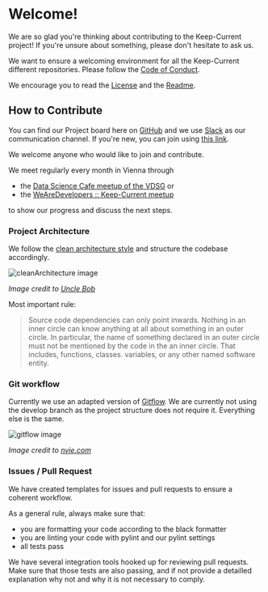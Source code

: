 # Welcome!

We are so glad you're thinking about contributing to the Keep-Current project! If you're unsure about something, please don't hesitate to ask us.

We want to ensure a welcoming environment for all the Keep-Current different repositories. Please follow the [Code of Conduct](CODE_OF_CONDUCT.md).

We encourage you to read the [License](LICENSE) and the [Readme](README.md).

## How to Contribute

You can find our Project board here on [GitHub](https://github.com/Keep-Current/web-miner/projects) and we use [Slack](https://keep-current.slack.com) as our communication channel. If you're new, you can join using [this link](https://join.slack.com/t/keep-current/shared_invite/enQtMzY4MTA0OTQ0NTAzLTcxY2U5NmIwNmM0NmU2MmMyMWQ0YTIyMTg4MWRjMWUyYmVlNWQxMzU3ZWJlNjM4NzVmNTFhM2FjYjkzZDU3YWM).

We welcome anyone who would like to join and contribute.

We meet regularly every month in Vienna through

- the [Data Science Cafe meetup of the VDSG](https://www.meetup.com/Vienna-Data-Science-Group-Meetup/) or
- the [WeAreDevelopers :: Keep-Current meetup](https://www.meetup.com/WeAreDevelopers/)

to show our progress and discuss the next steps.

### Project Architecture

We follow the [clean architecture style](https://8thlight.com/blog/uncle-bob/2012/08/13/the-clean-architecture.html) and structure the codebase accordingly.

![cleanArchitecture image](https://cdn-images-1.medium.com/max/1600/1*B7LkQDyDqLN3rRSrNYkETA.jpeg)

_Image credit to [Uncle Bob](https://8thlight.com/blog/uncle-bob/)_

Most important rule:

> Source code dependencies can only point inwards. Nothing in an inner circle can know anything at all about something in an outer circle. In particular, the name of something declared in an outer circle must not be mentioned by the code in the an inner circle. That includes, functions, classes. variables, or any other named software entity.

### Git workflow

Currently we use an adapted version of [Gitflow](https://www.atlassian.com/git/tutorials/comparing-workflows/gitflow-workflow). We are currently not using the develop branch as the project structure does not require it. Everything else is the same.

![gitflow image](https://www.bluesource.at/fileadmin/user_upload/bluesource/Wissen/Detailseite/git-model.jpg)

_Image credit to [nvie.com](https://nvie.com/posts/a-successful-git-branching-model/)_

### Issues / Pull Request

We have created templates for issues and pull requests to ensure a coherent workflow.

As a general rule, always make sure that:

- you are formatting your code according to the black formatter
- you are linting your code with pylint and our pylint settings
- all tests pass

We have several integration tools hooked up for reviewing pull requests. Make sure that those tests are also passing, and if not provide a detailled explanation why not and why it is not necessary to comply.
